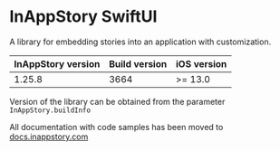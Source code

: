 # InAppStory SwiftUI

A library for embedding stories into an application with customization.

| InAppStory version | Build version | iOS version |
|--------------------|---------------|-------------|
| 1.25.8             | 3664          | >= 13.0     |

Version of the library can be obtained from the parameter `InAppStory.buildInfo`

All documentation with code samples has been moved to [docs.inappstory.com](https://docs.inappstory.com/sdk-guides/ios/how-to-get-started.html)
